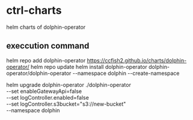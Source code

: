 # ctrl-charts
helm charts of dolphin-operator

## execcution command
helm repo add dolphin-operator https://ccfish2.github.io/charts/dolphin-operator/
helm repo update
helm install dolphin-operator dolphin-operator/dolphin-operator --namespace dolphin --create-namespace

helm upgrade dolphin-operator ./dolphin-operator \
  --set enableGatewayApi=false \
  --set logController.enabled=false \
  --set logController.s3bucket="s3://new-bucket" \
  --namespace dolphin

